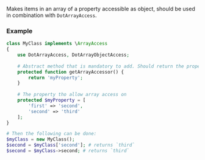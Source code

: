 <!---
title: DotArrayObjectAccess
subtitle: Traits
author: Robin Radic
-->

Makes items in an array of a property accessible as object, should be used in combination with `DotArrayAccess`.  

### Example
```php
class MyClass implements \ArrayAccess 
{
    use DotArrayAccess, DotArrayObjectAccess;
    
    # Abstract method that is mandatory to add. Should return the property name
    protected function getArrayAccessor() {
        return 'myProperty';
    }
    
    # The property tho allow array access on
    protected $myProperty = [
        'first' => 'second',
        'second' => 'third'
    ];
}

# Then the following can be done:
$myClass = new MyClass();
$second = $myClass['second']; # returns `third`
$second = $myClass->second; # returns `third`
```
